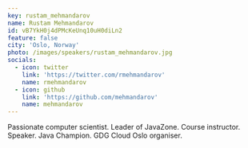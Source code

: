 ```yaml
---
key: rustam_mehmandarov
name: Rustam Mehmandarov
id: vB7YkH0j4dPMcKeUnq10uH0diLn2
feature: false
city: 'Oslo, Norway'
photo: /images/speakers/rustam_mehmandarov.jpg
socials:
  - icon: twitter
    link: 'https://twitter.com/rmehmandarov'
    name: rmehmandarov
  - icon: github
    link: 'https://github.com/mehmandarov'
    name: mehmandarov
---
```

Passionate computer scientist. Leader of JavaZone. Course instructor. Speaker. Java Champion. GDG Cloud Oslo organiser.